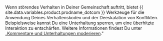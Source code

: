 Wenn störendes Verhalten in Deiner Gemeinschaft auftritt, bietet {{ site.data.variables.product.prodname_dotcom }} Werkzeuge für die Anwendung Deines Verhaltenskodex und der Deeskalation von Konflikten. Beispielsweise kannst Du eine Unterhaltung sperren, um eine überhitzte Interaktion zu entschärfen. Weitere Informationen findest Du unter „[Kommentare und Unterhaltungen moderieren](/github/building-a-strong-community/moderating-comments-and-conversations)."
